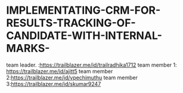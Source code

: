 # IMPLEMENTATING-CRM-FOR-RESULTS-TRACKING-OF-CANDIDATE-WITH-INTERNAL-MARKS-
team leader. :https://trailblazer.me/id/trailradhika1712
team member 1: https://trailblazer.me/id/ajitt5
team member 2:https://trailblazer.me/id/vpechimuthu
team member 3:https://trailblazer.me/id/skumar9247
